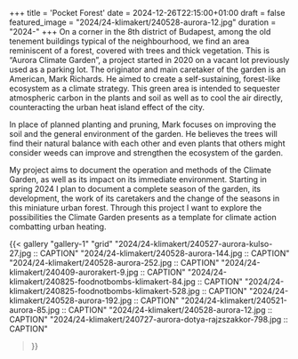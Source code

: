 +++
title = 'Pocket Forest'
date = 2024-12-26T22:15:00+01:00
draft = false
featured_image = "2024/24-klimakert/240528-aurora-12.jpg"
duration = "2024-"
+++
On a corner in the 8th district of Budapest, among the old tenement buildings typical of the neighbourhood, we find an area reminiscent of a forest, covered with trees and thick vegetation. This is “Aurora Climate Garden”, a project started in 2020 on a vacant lot previously used as a parking lot. The originator and main caretaker of the garden is an American, Mark Richards. He aimed to create a self-sustaining, forest-like ecosystem as a climate strategy. This green area is intended to sequester atmospheric carbon in the plants and soil as well as to cool the air directly, counteracting the urban heat island effect of the city.

In place of planned planting and pruning, Mark focuses on improving the soil and the general environment of the garden. He believes the trees will find their natural balance with each other and even plants that others might consider weeds can improve and strengthen the ecosystem of the garden.

My project aims to document the operation and methods of the Climate Garden, as well as its impact on its immediate environment. Starting in spring 2024 I plan to document a complete season of the garden, its development, the work of its caretakers and the change of the seasons in this miniature urban forest. Through this project I want to explore the possibilities the Climate Garden presents as a template for climate action combatting urban heating.


{{< gallery "gallery-1" "grid"
"2024/24-klimakert/240527-aurora-kulso-27.jpg :: CAPTION"
"2024/24-klimakert/240528-aurora-144.jpg :: CAPTION"
"2024/24-klimakert/240528-aurora-252.jpg :: CAPTION"
"2024/24-klimakert/240409-aurorakert-9.jpg :: CAPTION"
"2024/24-klimakert/240825-foodnotbombs-klimakert-84.jpg :: CAPTION"
"2024/24-klimakert/240825-foodnotbombs-klimakert-528.jpg :: CAPTION"
"2024/24-klimakert/240528-aurora-192.jpg :: CAPTION"
"2024/24-klimakert/240521-aurora-85.jpg :: CAPTION"
"2024/24-klimakert/240528-aurora-12.jpg :: CAPTION"
"2024/24-klimakert/240727-aurora-dotya-rajzszakkor-798.jpg :: CAPTION"
>}}